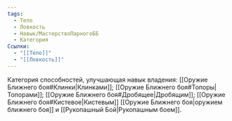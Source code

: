 ```yaml
---
tags:
  - Тело
  - Ловкость
  - Навык/МастерствоПарногоББ
  - Категория
Ссылки:
  - "[[Тело]]"
  - "[[Ловкость]]"
---
```

Категория способностей, улучшающая навык владения: [[Оружие Ближнего боя#Клинки|Клинками]]; [[Оружие Ближнего боя#Топоры|Топорами]]; [[Оружие Ближнего боя#Дробящее|Дробящим]]; [[Оружие Ближнего боя#Кистевое|Кистевым]] [[Оружие Ближнего боя|оружием ближнего боя]] и [[Рукопашный Бой|Рукопашным боем]]. 